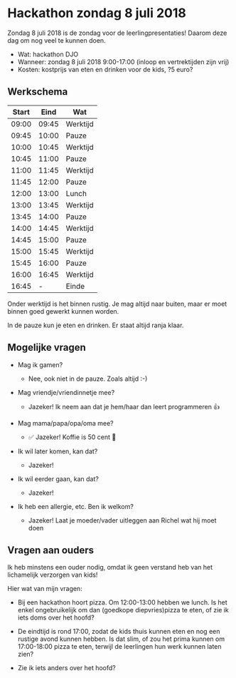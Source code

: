 # Hackathon zondag 8 juli 2018

Zondag 8 juli 2018 is de zondag voor de leerlingpresentaties! 
Daarom deze dag om nog veel te kunnen doen.

 * Wat: hackathon DJO
 * Wanneer: zondag 8 juli 2018 9:00-17:00 (inloop en vertrektijden zijn vrij)
 * Kosten: kostprijs van eten en drinken voor de kids, ?5 euro?

## Werkschema

Start|Eind|Wat
---|---|---
09:00|09:45|Werktijd
09:45|10:00|Pauze
10:00|10:45|Werktijd
10:45|11:00|Pauze
11:00|11:45|Werktijd
11:45|12:00|Pauze
12:00|13:00|Lunch
13:00|13:45|Werktijd
13:45|14:00|Pauze
14:00|14:45|Werktijd
14:45|15:00|Pauze
15:00|15:45|Werktijd
15:45|16:00|Pauze
16:00|16:45|Werktijd
16:45|-    |Einde

Onder werktijd is het binnen rustig. Je mag altijd naar buiten, 
maar er moet binnen goed gewerkt kunnen worden.

In de pauze kun je eten en drinken. Er staat altijd ranja klaar.

## Mogelijke vragen

 * Mag ik gamen?
   * Nee, ook niet in de pauze. Zoals altijd :-)

 * Mag vriendje/vriendinnetje mee? 
   * Jazeker! Ik neem aan dat je hem/haar dan leert programmeren :+1:

 * Mag mama/papa/opa/oma mee? 
   * :white_check_mark: Jazeker! Koffie is 50 cent :angel:

 * Ik wil later komen, kan dat?
   * Jazeker!

 * Ik wil eerder gaan, kan dat?
   * Jazeker!

 * Ik heb een allergie, etc. Ben ik welkom?
   * Jazeker! Laat je moeder/vader uitleggen aan Richel wat hij moet doen

## Vragen aan ouders

Ik heb minstens een ouder nodig, omdat ik geen verstand heb van het
lichamelijk verzorgen van kids! 

Hier wat van mijn vragen: 

 * Bij een hackathon hoort pizza. Om 12:00-13:00 hebben we lunch. 
   Is het enkel ongebruikelijk om dan (goedkope diepvries)pizza te eten, of zie ik
   iets doms over het hoofd?

 * De eindtijd is rond 17:00, zodat de kids thuis kunnen eten en 
   nog een rustige avond kunnen hebben. Is dat slim, of zou het prima
   kunnen om 17:00-18:00 pizza te eten, terwijl de leerlingen hun werk kunnen laten zien?

 * Zie ik iets anders over het hoofd?
